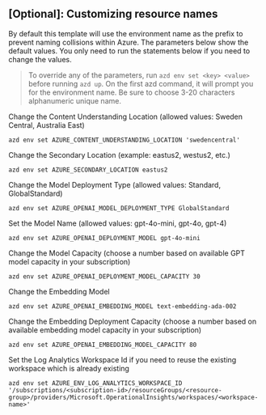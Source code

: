 ## [Optional]: Customizing resource names 

By default this template will use the environment name as the prefix to prevent naming collisions within Azure. The parameters below show the default values. You only need to run the statements below if you need to change the values. 


> To override any of the parameters, run `azd env set <key> <value>` before running `azd up`. On the first azd command, it will prompt you for the environment name. Be sure to choose 3-20 characters alphanumeric unique name. 

Change the Content Understanding Location (allowed values: Sweden Central, Australia East)

```shell
azd env set AZURE_CONTENT_UNDERSTANDING_LOCATION 'swedencentral'
```

Change the Secondary Location (example: eastus2, westus2, etc.)

```shell
azd env set AZURE_SECONDARY_LOCATION eastus2
```

Change the Model Deployment Type (allowed values: Standard, GlobalStandard)

```shell
azd env set AZURE_OPENAI_MODEL_DEPLOYMENT_TYPE GlobalStandard
```

Set the Model Name (allowed values: gpt-4o-mini, gpt-4o, gpt-4)

```shell
azd env set AZURE_OPENAI_DEPLOYMENT_MODEL gpt-4o-mini
```

Change the Model Capacity (choose a number based on available GPT model capacity in your subscription)

```shell
azd env set AZURE_OPENAI_DEPLOYMENT_MODEL_CAPACITY 30
```

Change the Embedding Model 

```shell
azd env set AZURE_OPENAI_EMBEDDING_MODEL text-embedding-ada-002
```

Change the Embedding Deployment Capacity (choose a number based on available embedding model capacity in your subscription)

```shell
azd env set AZURE_OPENAI_EMBEDDING_MODEL_CAPACITY 80
```

Set the Log Analytics Workspace Id if you need to reuse the existing workspace which is already existing
```shell
azd env set AZURE_ENV_LOG_ANALYTICS_WORKSPACE_ID '/subscriptions/<subscription-id>/resourceGroups/<resource-group>/providers/Microsoft.OperationalInsights/workspaces/<workspace-name>'
```